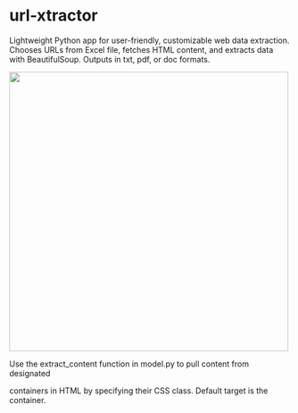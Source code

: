# url-xtractor
Lightweight Python app for user-friendly, customizable web data extraction. Chooses URLs from Excel file, fetches HTML content, and extracts data with BeautifulSoup. Outputs in txt, pdf, or doc formats.

<img src="interface.png" width="500">

Use the extract_content function in model.py to pull content from designated <div> containers in HTML by specifying their CSS class. Default target is the <body> container.
